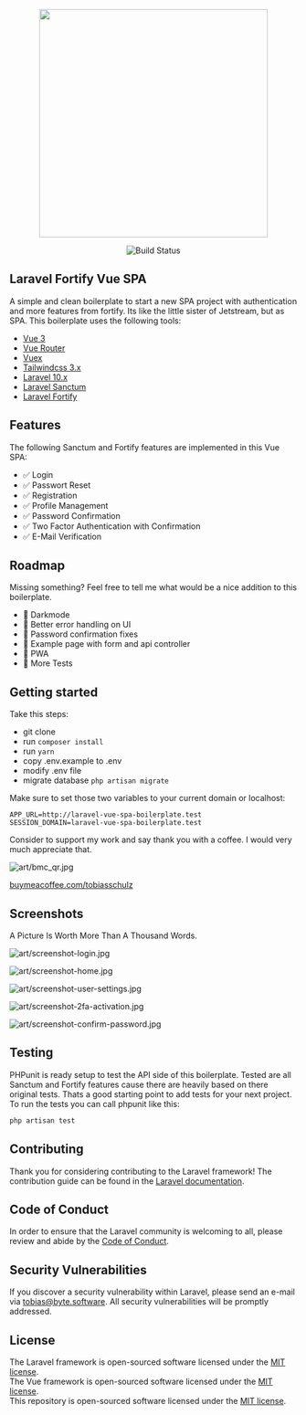 <p align="center"><a href="https://laravel.com" target="_blank"><img src="https://raw.githubusercontent.com/laravel/art/master/logo-lockup/5%20SVG/2%20CMYK/1%20Full%20Color/laravel-logolockup-cmyk-red.svg" width="400"></a></p>

<p align="center">
    <img src="https://app.chipperci.com/projects/6fad1690-acea-4dbd-b83c-20d34e4b8737/status/master" alt="Build Status">
</p>

## Laravel Fortify Vue SPA

A simple and clean boilerplate to start a new SPA project with authentication and more features from fortify. Its like the little sister of Jetstream, but as SPA. This boilerplate uses the following tools:

- [Vue 3](https://github.com/vuejs/vue)
- [Vue Router](https://router.vuejs.org/)
- [Vuex](https://vuex.vuejs.org/)
- [Tailwindcss 3.x](https://tailwindcss.com/)
- [Laravel 10.x](https://laravel.com/docs/10.x)
- [Laravel Sanctum](https://laravel.com/docs/10.x/sanctum)
- [Laravel Fortify](https://laravel.com/docs/10.x/fortify)

## Features

The following Sanctum and Fortify features are implemented in this Vue SPA:

- ✅ Login
- ✅ Passwort Reset
- ✅ Registration
- ✅ Profile Management
- ✅ Password Confirmation
- ✅ Two Factor Authentication with Confirmation
- ✅ E-Mail Verification

## Roadmap

Missing something? Feel free to tell me what would be a nice addition to this boilerplate.

- 🔘 Darkmode
- 🔘 Better error handling on UI
- 🔘 Password confirmation fixes
- 🔘 Example page with form and api controller
- 🔘 PWA
- 🔘 More Tests

## Getting started

Take this steps:

- git clone
- run `composer install`
- run `yarn`
- copy .env.example to .env
- modify .env file
- migrate database `php artisan migrate`

Make sure to set those two variables to your current domain or localhost:

```
APP_URL=http://laravel-vue-spa-boilerplate.test
SESSION_DOMAIN=laravel-vue-spa-boilerplate.test
```

Consider to support my work and say thank you with a coffee. I would very much appreciate that. 

![art/bmc_qr.jpg](art/bmc_qr.jpg)

[buymeacoffee.com/tobiasschulz](https://www.buymeacoffee.com/tobiasschulz)

## Screenshots

A Picture Is Worth More Than A Thousand Words.

![art/screenshot-login.jpg](art/screenshot-login.jpg)

![art/screenshot-home.jpg](art/screenshot-home.jpg)

![art/screenshot-user-settings.jpg](art/screenshot-user-settings.jpg)

![art/screenshot-2fa-activation.jpg](art/screenshot-2fa-activation.jpg)

![art/screenshot-confirm-password.jpg](art/screenshot-confirm-password.jpg)

## Testing

PHPunit is ready setup to test the API side of this boilerplate. Tested are all Sanctum and Fortify features cause there are heavily based on there original tests. Thats a good starting point to add tests for your next project. To run the tests you can call phpunit like this:

```bash
php artisan test
```

## Contributing

Thank you for considering contributing to the Laravel framework! The contribution guide can be found in the [Laravel documentation](https://laravel.com/docs/contributions).

## Code of Conduct

In order to ensure that the Laravel community is welcoming to all, please review and abide by the [Code of Conduct](https://laravel.com/docs/contributions#code-of-conduct).

## Security Vulnerabilities

If you discover a security vulnerability within Laravel, please send an e-mail via [tobias@byte.software](mailto:tobias@byte.software). All security vulnerabilities will be promptly addressed.

## License

The Laravel framework is open-sourced software licensed under the [MIT license](https://opensource.org/licenses/MIT).    
The Vue framework is open-sourced software licensed under the [MIT license](https://opensource.org/licenses/MIT).    
This repository is open-sourced software licensed under the [MIT license](https://opensource.org/licenses/MIT).    
